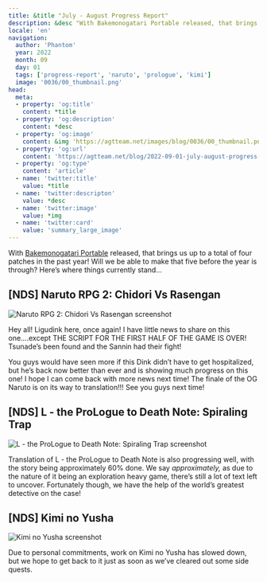 ```yaml
---
title: &title "July - August Progress Report"
description: &desc "With Bakemonogatari Portable released, that brings us up to a total of four patches in the past year! Will we be able to make that five before the year is through? Here’s where things currently stand…"
locale: 'en'
navigation:
  author: 'Phantom'
  year: 2022
  month: 09
  day: 01
  tags: ['progress-report', 'naruto', 'prologue', 'kimi']
  image: '0036/00_thumbnail.png'
head:
  meta:
  - property: 'og:title'
    content: *title
  - property: 'og:description'
    content: *desc
  - property: 'og:image'
    content: &img 'https://agtteam.net/images/blog/0036/00_thumbnail.png'
  - property: 'og:url'
    content: 'https://agtteam.net/blog/2022-09-01-july-august-progress-report'
  - property: 'og:type'
    content: 'article'
  - name: 'twitter:title'
    value: *title
  - name: 'twitter:descripton'
    value: *desc
  - name: 'twitter:image'
    value: *img
  - name: 'twitter:card'
    value: 'summary_large_image'
---
```


With [Bakemonogatari Portable](https://agtteam.tumblr.com/post/693290598568968192/bakemonogatari-portable-english-patch-released) released, that brings us up to a total of four patches in the past year! Will we be able to make that five before the year is through? Here’s where things currently stand…

## [NDS] Naruto RPG 2: Chidori Vs Rasengan

![Naruto RPG 2: Chidori Vs Rasengan screenshot](/images/blog/0036/694181536064552960_0.png)

Hey all! Ligudink here, once again! I have little news to share on this one….except THE SCRIPT FOR THE FIRST HALF OF THE GAME IS OVER! Tsunade’s been found and the Sannin had their fight! 

You guys would have seen more if this Dink didn’t have to get hospitalized, but he’s back now better than ever and is showing much progress on this one! I hope I can come back with more news next time! The finale of the OG Naruto is on its way to translation!!! See you guys next time!  


## [NDS] L - the ProLogue to Death Note: Spiraling Trap

![L - the ProLogue to Death Note: Spiraling Trap screenshot](/images/blog/0036/694181536064552960_1.png)

Translation of L - the ProLogue to Death Note is also progressing well, with the story being approximately 60% done. We say _approximately,_ as due to the nature of it being an exploration heavy game, there’s still a lot of text left to uncover. Fortunately though, we have the help of the world’s greatest detective on the case!


## [NDS] Kimi no Yusha

![Kimi no Yusha screenshot](/images/blog/0036/694181536064552960_2.png)

Due to personal commitments, work on Kimi no Yusha has slowed down, but we hope to get back to it just as soon as we’ve cleared out some side quests.
